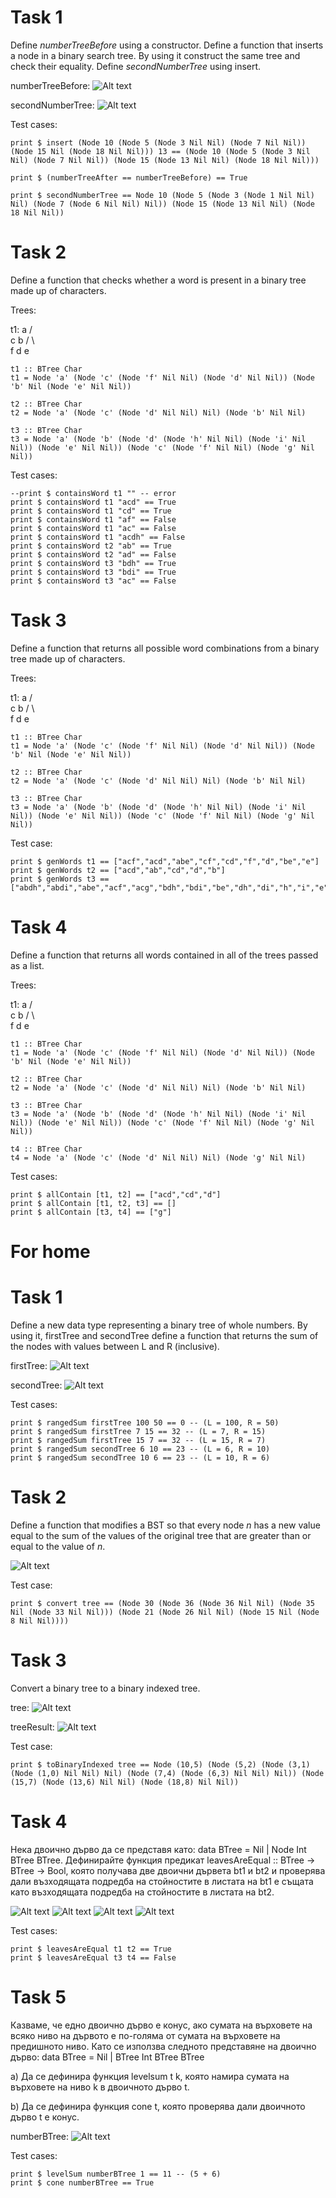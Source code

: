 # Task 1
Define *numberTreeBefore* using a constructor. Define a function that inserts a node in a binary search tree. By using it construct the same tree and check their equality. Define *secondNumberTree* using insert.

numberTreeBefore:
![Alt text](pictures/task1_1.png?raw=true "task1_1.png")

secondNumberTree:
![Alt text](pictures/task1_2.png?raw=true "task1_2.png")

Test cases:

    print $ insert (Node 10 (Node 5 (Node 3 Nil Nil) (Node 7 Nil Nil)) (Node 15 Nil (Node 18 Nil Nil))) 13 == (Node 10 (Node 5 (Node 3 Nil Nil) (Node 7 Nil Nil)) (Node 15 (Node 13 Nil Nil) (Node 18 Nil Nil)))
    
    print $ (numberTreeAfter == numberTreeBefore) == True
    
    print $ secondNumberTree == Node 10 (Node 5 (Node 3 (Node 1 Nil Nil) Nil) (Node 7 (Node 6 Nil Nil) Nil)) (Node 15 (Node 13 Nil Nil) (Node 18 Nil Nil))

# Task 2
Define a function that checks whether a word is present in a binary tree made up of characters.

Trees:

   t1:  a
       / \
      c   b
     / \   \
    f   d   e

    t1 :: BTree Char
    t1 = Node 'a' (Node 'c' (Node 'f' Nil Nil) (Node 'd' Nil Nil)) (Node 'b' Nil (Node 'e' Nil Nil))

    t2 :: BTree Char
    t2 = Node 'a' (Node 'c' (Node 'd' Nil Nil) Nil) (Node 'b' Nil Nil)

    t3 :: BTree Char
    t3 = Node 'a' (Node 'b' (Node 'd' (Node 'h' Nil Nil) (Node 'i' Nil Nil)) (Node 'e' Nil Nil)) (Node 'c' (Node 'f' Nil Nil) (Node 'g' Nil Nil)) 

Test cases:

    --print $ containsWord t1 "" -- error
    print $ containsWord t1 "acd" == True
    print $ containsWord t1 "cd" == True
    print $ containsWord t1 "af" == False
    print $ containsWord t1 "ac" == False
    print $ containsWord t1 "acdh" == False
    print $ containsWord t2 "ab" == True
    print $ containsWord t2 "ad" == False
    print $ containsWord t3 "bdh" == True
    print $ containsWord t3 "bdi" == True
    print $ containsWord t3 "ac" == False

# Task 3
Define a function that returns all possible word combinations from a binary tree made up of characters.

Trees:

   t1:  a
       / \
      c   b
     / \   \
    f   d   e

    t1 :: BTree Char
    t1 = Node 'a' (Node 'c' (Node 'f' Nil Nil) (Node 'd' Nil Nil)) (Node 'b' Nil (Node 'e' Nil Nil))

    t2 :: BTree Char
    t2 = Node 'a' (Node 'c' (Node 'd' Nil Nil) Nil) (Node 'b' Nil Nil)

    t3 :: BTree Char
    t3 = Node 'a' (Node 'b' (Node 'd' (Node 'h' Nil Nil) (Node 'i' Nil Nil)) (Node 'e' Nil Nil)) (Node 'c' (Node 'f' Nil Nil) (Node 'g' Nil Nil)) 

Test case:

    print $ genWords t1 == ["acf","acd","abe","cf","cd","f","d","be","e"]
    print $ genWords t2 == ["acd","ab","cd","d","b"]
    print $ genWords t3 == ["abdh","abdi","abe","acf","acg","bdh","bdi","be","dh","di","h","i","e","cf","cg","f","g"]

# Task 4
Define a function that returns all words contained in all of the trees passed as a list.

Trees:

   t1:  a
       / \
      c   b
     / \   \
    f   d   e

    t1 :: BTree Char
    t1 = Node 'a' (Node 'c' (Node 'f' Nil Nil) (Node 'd' Nil Nil)) (Node 'b' Nil (Node 'e' Nil Nil))

    t2 :: BTree Char
    t2 = Node 'a' (Node 'c' (Node 'd' Nil Nil) Nil) (Node 'b' Nil Nil)

    t3 :: BTree Char
    t3 = Node 'a' (Node 'b' (Node 'd' (Node 'h' Nil Nil) (Node 'i' Nil Nil)) (Node 'e' Nil Nil)) (Node 'c' (Node 'f' Nil Nil) (Node 'g' Nil Nil)) 

    t4 :: BTree Char
    t4 = Node 'a' (Node 'c' (Node 'd' Nil Nil) Nil) (Node 'g' Nil Nil)


Test cases:

    print $ allContain [t1, t2] == ["acd","cd","d"]
    print $ allContain [t1, t2, t3] == []
    print $ allContain [t3, t4] == ["g"]

# For home
# Task 1
Define a new data type representing a binary tree of whole numbers. By using it, firstTree and secondTree define a function that returns the sum of the nodes with values between L and R (inclusive).

firstTree:
![Alt text](pictures/fh_task1_1.png?raw=true "fh_task1_1.png")

secondTree:
![Alt text](pictures/fh_task1_2.png?raw=true "fh_task1_2.png")

Test cases:

    print $ rangedSum firstTree 100 50 == 0 -- (L = 100, R = 50)
    print $ rangedSum firstTree 7 15 == 32 -- (L = 7, R = 15)
    print $ rangedSum firstTree 15 7 == 32 -- (L = 15, R = 7)
    print $ rangedSum secondTree 6 10 == 23 -- (L = 6, R = 10)
    print $ rangedSum secondTree 10 6 == 23 -- (L = 10, R = 6)

# Task 2
Define a function that modifies a BST so that every node *n* has a new value equal to the sum of the values of the original tree that are greater than or equal to the value of *n*.

![Alt text](pictures/fh_task2.png?raw=true "fh_task1_2.png")

Test case:

    print $ convert tree == (Node 30 (Node 36 (Node 36 Nil Nil) (Node 35 Nil (Node 33 Nil Nil))) (Node 21 (Node 26 Nil Nil) (Node 15 Nil (Node 8 Nil Nil))))

# Task 3
Convert a binary tree to a binary indexed tree.

tree:
![Alt text](pictures/fh_task3_1.png?raw=true "fh_task3_1.png")

treeResult:
![Alt text](pictures/fh_task3_2.png?raw=true "fh_task3_2.png")

Test case:

    print $ toBinaryIndexed tree == Node (10,5) (Node (5,2) (Node (3,1) (Node (1,0) Nil Nil) Nil) (Node (7,4) (Node (6,3) Nil Nil) Nil)) (Node (15,7) (Node (13,6) Nil Nil) (Node (18,8) Nil Nil))

# Task 4
Нека двоично дърво да се представя като: data BTree = Nil | Node Int BTree
BTree. Дефинирайте функция предикат leavesAreEqual :: BTree -> BTree -> Bool, която
получава две двоични дървета bt1 и bt2 и проверява дали възходящата подредба на
стойностите в листата на bt1 е същата като възходящата подредба на стойностите в
листата на bt2.

![Alt text](pictures/fh_task4_1.png?raw=true "pictures/fh_task4_1.png")
![Alt text](pictures/fh_task4_2.png?raw=true "pictures/fh_task4_2.png")
![Alt text](pictures/fh_task4_3.png?raw=true "pictures/fh_task4_3.png")
![Alt text](pictures/fh_task4_4.png?raw=true "pictures/fh_task4_4.png")

Test cases:

    print $ leavesAreEqual t1 t2 == True
    print $ leavesAreEqual t3 t4 == False

# Task 5
Казваме, че едно двоично дърво е конус, ако сумата на върховете на всяко
ниво на дървото е по-голяма от сумата на върховете на предишното ниво.
Като се използва следното представяне на двоично дърво:
data BTree = Nil | BTree Int BTree BTree

a) Да се дефинира функция levelsum t k, която намира сумата на върховете на ниво k в
двоичното дърво t.

b) Да се дефинира функция cone t, която проверява дали двоичното дърво t е конус.

numberBTree:
![Alt text](pictures/fh_task5.png?raw=true "pictures/fh_task5.png")

Test cases:

    print $ levelSum numberBTree 1 == 11 -- (5 + 6)
    print $ cone numberBTree == True
